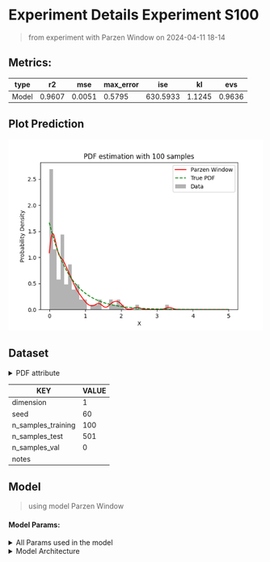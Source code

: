 # Experiment Details Experiment S100
> from experiment with Parzen Window
> on 2024-04-11 18-14
## Metrics:
                                                                    
| type  | r2     | mse    | max_error | ise      | kl     | evs    |
|-------|--------|--------|-----------|----------|--------|--------|
| Model | 0.9607 | 0.0051 | 0.5795    | 630.5933 | 1.1245 | 0.9636 |
                                                                    
## Plot Prediction

<img src="pdf_dcce4434.png">

## Dataset

<details><summary>PDF attribute</summary>

#### Dimension 1
                               
| type        | rate | weight |
|-------------|------|--------|
| exponential | 0.6  | 1      |
                               
</details>
                              
| KEY                | VALUE |
|--------------------|-------|
| dimension          | 1     |
| seed               | 60    |
| n_samples_training | 100   |
| n_samples_test     | 501   |
| n_samples_val      | 0     |
| notes              |       |
                              
## Model
> using model Parzen Window
#### Model Params:
<details><summary>All Params used in the model </summary>

                           
| KEY | VALUE             |
|-----|-------------------|
| h   | 0.100002985361425 |
                           
</details>

<details><summary>Model Architecture </summary>

ParzenWindow_Model(h=0.100002985361425, training=array([1.30148953e-02, 1.15374750e+00, 1.91807440e+00, 7.32924999e-01,
       3.78304010e-01, 4.41031262e-01, 5.09581419e-01, 1.28441908e-01,
       3.34548609e-02, 1.95962884e-03, 4.45490994e-01, 3.33179772e-01,
       1.01530508e-01, 2.43199842e-01, 4.40847295e-02, 2.92984681e-03,
       4.88895174e-02, 2.56930267e-01, 2.58482261e-01, 3.40453874e-01,
       1.07983339e-01, 3.67948061e-01, 3.50034492e-01, 7.94931712e-02,
       2.23841276e-01, 5.32728505e-01, 9.51941897e-01, 5.33557086e-01,
       3.39527423e-01, 3.33350024e+00, 8.79545191e-01, 3.69781153e-01,
       8.11639234e-02, 9.31286450e-02, 2.58506626e-02, 6.95680007e-02,
       1.71325972e+00, 9.09118319e-01, 7.78971557e-01, 8.19182392e-01,
       1.41123886e+00, 5.30832063e-01, 7.97651823e-03, 4.91557239e-01,
       1.32352259e-02, 9.08857229e-02, 1.76177958e-01, 4.28242105e-01,
       1.68987780e-01, 9.48566564e-02, 1.96776840e-01, 2.06782101e-02,
       3.30798073e-01, 5.53864826e-01, 4.11646700e-02, 1.30210207e-01,
       2.44777367e+00, 6.72923555e-01, 8.99051187e-02, 2.67700760e-02,
       6.27213998e-02, 1.01044333e+00, 1.54815159e-01, 1.39262495e+00,
       5.58988873e-01, 1.30539785e-01, 4.08382882e-01, 1.81507750e+00,
       3.15601206e-02, 7.47240263e-01, 4.12828492e-01, 5.78974733e-01,
       5.93230426e-01, 4.06598278e-01, 1.81781600e-01, 3.85279924e-02,
       6.31687873e-01, 3.36548074e-01, 3.53299099e-01, 1.33059004e+00,
       3.74223212e-01, 5.52039174e-01, 2.18818285e-02, 6.77817099e-01,
       6.57531814e-01, 7.98334749e-01, 1.04913069e-01, 2.46237640e-01,
       2.88940326e-01, 3.32806256e-01, 1.87680119e-01, 1.92494579e+00,
       1.98860024e+00, 1.70462433e-01, 8.22879000e-02, 9.87740939e-02,
       1.54425989e-01, 1.76324440e+00, 8.02021837e-02, 6.22571330e-01]))
</details>

